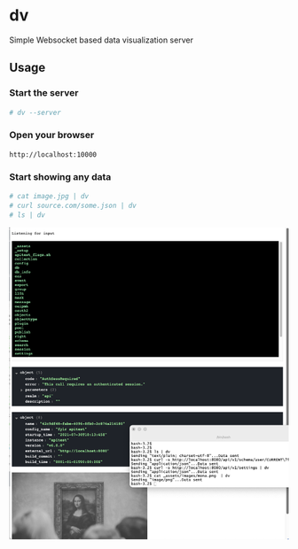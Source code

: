 # dv
Simple Websocket based data visualization server

## Usage

### Start the server

```bash
# dv --server
```

### Open your browser

```
http://localhost:10000
```

### Start showing any data

```bash
# cat image.jpg | dv
# curl source.com/some.json | dv
# ls | dv
```

![Example Session](teaser.png)
